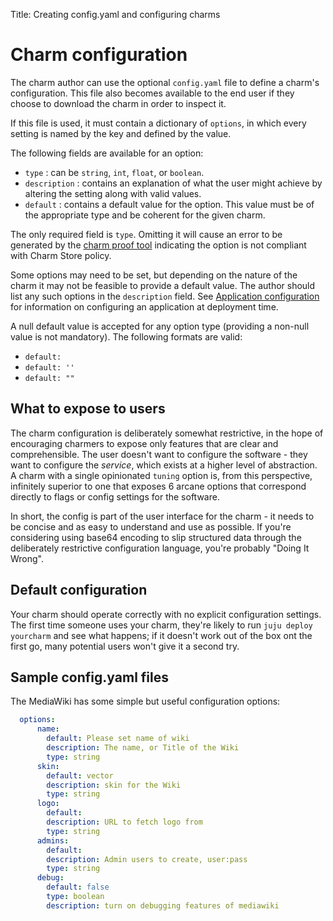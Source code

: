 Title: Creating config.yaml and configuring charms  

# Charm configuration

The charm author can use the optional `config.yaml` file to define a charm's
configuration. This file also becomes available to the end user if they choose
to download the charm in order to inspect it.

If this file is used, it must contain a dictionary of `options`, in which every
setting is named by the key and defined by the value.

The following fields are available for an option:

 - `type` : can be `string`, `int`, `float`, or `boolean`.
 - `description` : contains an explanation of what the user might achieve by
  altering the setting along with valid values.
 - `default` : contains a default value for the option. This value must be of
  the appropriate type and be coherent for the given charm.

The only required field is `type`. Omitting it will cause an error to be
generated by the [charm proof tool](tools-charm-tools.html#proof) indicating
the option is not compliant with Charm Store policy.

Some options may need to be set, but depending on the nature of the charm it
may not be feasible to provide a default value. The author should list any such
options in the `description` field. See
[Application configuration](./charms-config.html) for information on
configuring an application at deployment time.

A null default value is accepted for any option type (providing a non-null
value is not mandatory). The following formats are valid:

 - `default:`
 - `default: ''`
 - `default: ""`

## What to expose to users

The charm configuration is deliberately somewhat restrictive, in the hope of
encouraging charmers to expose only features that are clear and comprehensible.
The user doesn't want to configure the software - they want to configure the
_service_, which exists at a higher level of abstraction. A charm with a single
opinionated `tuning` option is, from this perspective, infinitely superior to
one that exposes 6 arcane options that correspond directly to flags or config
settings for the software.

In short, the config is part of the user interface for the charm - it needs to
be concise and as easy to understand and use as possible. If you're considering
using base64 encoding to slip structured data through the deliberately
restrictive configuration language, you're probably "Doing It Wrong".

## Default configuration

Your charm should operate correctly with no explicit configuration settings. The
first time someone uses your charm, they're likely to run `juju deploy
yourcharm` and see what happens; if it doesn't work out of the box ont the first
go, many potential users won't give it a second try.

## Sample config.yaml files

The MediaWiki has some simple but useful configuration options:

```yaml
  options:
      name:
        default: Please set name of wiki
        description: The name, or Title of the Wiki
        type: string
      skin:
        default: vector
        description: skin for the Wiki
        type: string
      logo:
        default:
        description: URL to fetch logo from
        type: string
      admins:
        default:
        description: Admin users to create, user:pass
        type: string
      debug:
        default: false
        type: boolean
        description: turn on debugging features of mediawiki
```

